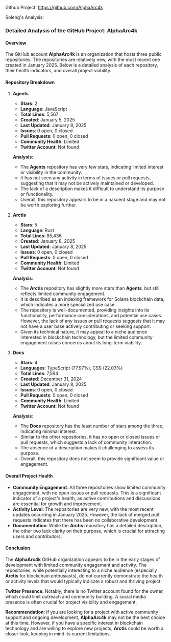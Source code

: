 Github Project: https://github.com/AlphaArc4k

Soleng's Analysis:

### Detailed Analysis of the GitHub Project: AlphaArc4k

#### Overview
The GitHub account **AlphaArc4k** is an organization that hosts three public repositories. The repositories are relatively new, with the most recent one created in January 2025. Below is a detailed analysis of each repository, their health indicators, and overall project viability.

#### Repository Breakdown

1. **Agents**
   - **Stars**: 2
   - **Language**: JavaScript
   - **Total Lines**: 5,567
   - **Created**: January 5, 2025
   - **Last Updated**: January 8, 2025
   - **Issues**: 0 open, 0 closed
   - **Pull Requests**: 0 open, 0 closed
   - **Community Health**: Limited
   - **Twitter Account**: Not found

   **Analysis**: 
   - The **Agents** repository has very few stars, indicating limited interest or visibility in the community. 
   - It has not seen any activity in terms of issues or pull requests, suggesting that it may not be actively maintained or developed.
   - The lack of a description makes it difficult to understand its purpose or functionality.
   - Overall, this repository appears to be in a nascent stage and may not be worth exploring further.

2. **Arctis**
   - **Stars**: 5
   - **Language**: Rust
   - **Total Lines**: 85,436
   - **Created**: January 8, 2025
   - **Last Updated**: January 8, 2025
   - **Issues**: 0 open, 0 closed
   - **Pull Requests**: 0 open, 0 closed
   - **Community Health**: Limited
   - **Twitter Account**: Not found

   **Analysis**: 
   - The **Arctis** repository has slightly more stars than **Agents**, but still reflects limited community engagement.
   - It is described as an indexing framework for Solana blockchain data, which indicates a more specialized use case. 
   - The repository is well-documented, providing insights into its functionality, performance considerations, and potential use cases. However, the lack of any issues or pull requests suggests that it may not have a user base actively contributing or seeking support.
   - Given its technical nature, it may appeal to a niche audience interested in blockchain technology, but the limited community engagement raises concerns about its long-term viability.

3. **Docs**
   - **Stars**: 4
   - **Languages**: TypeScript (77.97%), CSS (22.03%)
   - **Total Lines**: 7,564
   - **Created**: December 31, 2024
   - **Last Updated**: January 8, 2025
   - **Issues**: 0 open, 0 closed
   - **Pull Requests**: 0 open, 0 closed
   - **Community Health**: Limited
   - **Twitter Account**: Not found

   **Analysis**: 
   - The **Docs** repository has the least number of stars among the three, indicating minimal interest.
   - Similar to the other repositories, it has no open or closed issues or pull requests, which suggests a lack of community interaction.
   - The absence of a description makes it challenging to assess its purpose.
   - Overall, this repository does not seem to provide significant value or engagement.

#### Overall Project Health
- **Community Engagement**: All three repositories show limited community engagement, with no open issues or pull requests. This is a significant indicator of a project's health, as active contributions and discussions are essential for growth and improvement.
- **Activity Level**: The repositories are very new, with the most recent updates occurring in January 2025. However, the lack of merged pull requests indicates that there has been no collaborative development.
- **Documentation**: While the **Arctis** repository has a detailed description, the other two lack clarity on their purpose, which is crucial for attracting users and contributors.

#### Conclusion
The **AlphaArc4k** GitHub organization appears to be in the early stages of development with limited community engagement and activity. The repositories, while potentially interesting to a niche audience (especially **Arctis** for blockchain enthusiasts), do not currently demonstrate the health or activity levels that would typically indicate a robust and thriving project.

**Twitter Presence**: Notably, there is no Twitter account found for the owner, which could limit outreach and community building. A social media presence is often crucial for project visibility and engagement.

**Recommendation**: If you are looking for a project with active community support and ongoing development, **AlphaArc4k** may not be the best choice at this time. However, if you have a specific interest in blockchain technology and are willing to explore new projects, **Arctis** could be worth a closer look, keeping in mind its current limitations.
